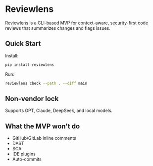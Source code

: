 # Reviewlens

Reviewlens is a CLI-based MVP for context-aware, security-first code reviews that summarizes changes and flags issues.

## Quick Start

Install:

```bash
pip install reviewlens
```

Run:

```bash
reviewlens check --path . --diff main
```

## Non-vendor lock

Supports GPT, Claude, DeepSeek, and local models.

## What the MVP won't do

- GitHub/GitLab inline comments
- DAST
- SCA
- IDE plugins
- Auto-commits
